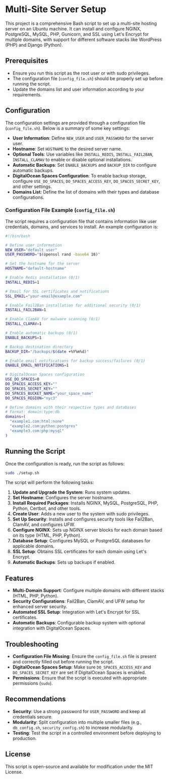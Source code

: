 # Multi-Site Server Setup

This project is a comprehensive Bash script to set up a multi-site hosting server on an Ubuntu machine. It can install and configure NGINX, PostgreSQL, MySQL, PHP, Gunicorn, and SSL using Let's Encrypt for multiple domains, with support for different software stacks like WordPress (PHP) and Django (Python).

## Prerequisites

- Ensure you run this script as the root user or with sudo privileges.
- The configuration file (`config_file.sh`) should be properly set up before running the script.
- Update the domains list and user information according to your requirements.

## Configuration

The configuration settings are provided through a configuration file (`config_file.sh`). Below is a summary of some key settings:

- **User Information**: Define `NEW_USER` and `USER_PASSWORD` for the server user.
- **Hostname**: Set `HOSTNAME` to the desired server name.
- **Optional Tools**: Use variables like `INSTALL_REDIS`, `INSTALL_FAIL2BAN`, `INSTALL_CLAMAV` to enable or disable optional installations.
- **Automatic Backups**: Set `ENABLE_BACKUPS` and `BACKUP_DIR` to configure automatic backups.
- **DigitalOcean Spaces Configuration**: To enable backup storage, configure `USE_DO_SPACES`, `DO_SPACES_ACCESS_KEY`, `DO_SPACES_SECRET_KEY`, and other settings.
- **Domains List**: Define the list of domains with their types and database configurations.

### Configuration File Example (`config_file.sh`)

The script requires a configuration file that contains information like user credentials, domains, and services to install. An example configuration is:

```sh
#!/bin/bash

# Define user information
NEW_USER="default_user"
USER_PASSWORD="$(openssl rand -base64 16)"

# Set the hostname for the server
HOSTNAME="default-hostname"

# Enable Redis installation (0/1)
INSTALL_REDIS=1

# Email for SSL certificates and notifications
SSL_EMAIL="your-email@example.com"

# Enable Fail2Ban installation for additional security (0/1)
INSTALL_FAIL2BAN=1

# Enable ClamAV for malware scanning (0/1)
INSTALL_CLAMAV=1

# Enable automatic backups (0/1)
ENABLE_BACKUPS=1

# Backup destination directory
BACKUP_DIR="/backups/$(date +%Y%m%d)"

# Enable email notifications for backup success/failures (0/1)
ENABLE_EMAIL_NOTIFICATIONS=1

# DigitalOcean Spaces configuration
USE_DO_SPACES=0
DO_SPACES_ACCESS_KEY=""
DO_SPACES_SECRET_KEY=""
DO_SPACES_BUCKET_NAME="your_space_name"
DO_SPACES_REGION="nyc3"

# Define domains with their respective types and databases
# Format: domain:type:db
domains=(
  "example1.com:html:none"
  "example2.com:python:postgres"
  "example3.com:php:mysql"
)
```

## Running the Script

Once the configuration is ready, run the script as follows:

```sh
sudo ./setup.sh
```

The script will perform the following tasks:

1. **Update and Upgrade the System**: Runs system updates.
2. **Set Hostname**: Configures the server hostname.
3. **Install Required Packages**: Installs NGINX, MySQL, PostgreSQL, PHP, Python, Certbot, and other tools.
4. **Create User**: Adds a new user to the system with sudo privileges.
5. **Set Up Security**: Installs and configures security tools like Fail2Ban, ClamAV, and configures UFW.
6. **Configure NGINX**: Sets up NGINX server blocks for each domain based on its type (HTML, PHP, Python).
7. **Database Setup**: Configures MySQL or PostgreSQL databases for applicable domains.
8. **SSL Setup**: Obtains SSL certificates for each domain using Let's Encrypt.
9. **Automatic Backups**: Sets up backups if enabled.

## Features

- **Multi-Domain Support**: Configure multiple domains with different stacks (HTML, PHP, Python).
- **Security Configurations**: Fail2Ban, ClamAV, and UFW setup for enhanced server security.
- **Automated SSL Setup**: Integration with Let's Encrypt for SSL certificates.
- **Automatic Backups**: Configurable backup system with optional integration with DigitalOcean Spaces.

## Troubleshooting

- **Configuration File Missing**: Ensure the `config_file.sh` file is present and correctly filled out before running the script.
- **DigitalOcean Spaces Setup**: Make sure `DO_SPACES_ACCESS_KEY` and `DO_SPACES_SECRET_KEY` are set if DigitalOcean Spaces is enabled.
- **Permissions**: Ensure that the script is executed with appropriate permissions (`sudo`).

## Recommendations

- **Security**: Use a strong password for `USER_PASSWORD` and keep all credentials secure.
- **Modularity**: Split configuration into multiple smaller files (e.g., `db_config.sh`, `security_config.sh`) to increase modularity.
- **Testing**: Test the script in a controlled environment before deploying to production.

## License

This script is open-source and available for modification under the MIT License.
